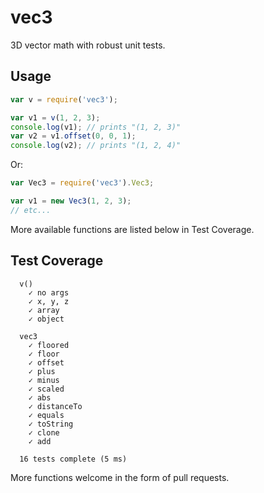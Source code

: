 # vec3

3D vector math with robust unit tests.

## Usage

```js
var v = require('vec3');

var v1 = v(1, 2, 3);
console.log(v1); // prints "(1, 2, 3)"
var v2 = v1.offset(0, 0, 1);
console.log(v2); // prints "(1, 2, 4)"
```

Or:

```js
var Vec3 = require('vec3').Vec3;

var v1 = new Vec3(1, 2, 3);
// etc...
```

More available functions are listed below in Test Coverage.

## Test Coverage

```
  v()
    ✓ no args 
    ✓ x, y, z 
    ✓ array 
    ✓ object 

  vec3
    ✓ floored 
    ✓ floor 
    ✓ offset 
    ✓ plus 
    ✓ minus 
    ✓ scaled 
    ✓ abs 
    ✓ distanceTo 
    ✓ equals 
    ✓ toString 
    ✓ clone 
    ✓ add 

  16 tests complete (5 ms)
```

More functions welcome in the form of pull requests.
